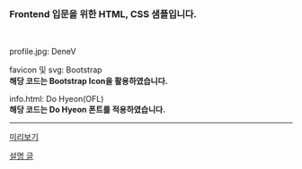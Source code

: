 ### Frontend 입문을 위한 HTML, CSS 샘플입니다.  
<br>

profile.jpg:  DeneV  

favicon 및 svg: Bootstrap  
**해당 코드는 Bootstrap Icon을 활용하였습니다.**  

info.html: Do Hyeon(OFL)  
**해당 코드는 Do Hyeon 폰트를 적용하였습니다.**  

---

[미리보기](https://profile-sample.netlify.app/)  

[설명 글](https://blog.naver.com/music5038/222608092073)  
